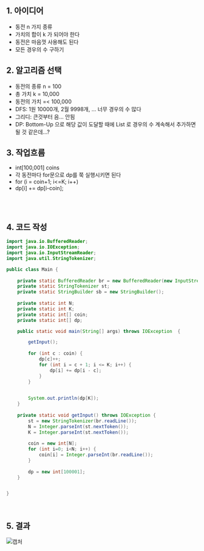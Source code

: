 ## 1. 아이디어
 * 동전 n 가지 종류
 * 가치의 합이 k 가 되어야 한다
 * 동전은 마음껏 사용해도 된다
 * 모든 경우의 수 구하기 

## 2. 알고리즘 선택
 * 동전의 종류 n = 100
 * 총 가치 k = 10,000
 * 동전의 가치 =< 100,000
 * DFS: 1원 10000개, 2월 9998개, ... 너무 경우의 수 많다
 * 그리디: 큰것부터 음... 안됨
 * DP: Bottom-Up 으로 해당 값이 도달할 때에 List 로 경우의 수 계속해서 추가하면 될 것 같은데...?

## 3. 작업흐름
 * int[100,001] coins
 * 각 동전마다 for문으로 dp를 쭉 실행시키면 된다
 * for (i = coin+1; i<=K; i++)
 *   dp[i] += dp[i-coin];

</br></br>
## 4. 코드 작성

```java
import java.io.BufferedReader;
import java.io.IOException;
import java.io.InputStreamReader;
import java.util.StringTokenizer;

public class Main {
	
	private static BufferedReader br = new BufferedReader(new InputStreamReader(System.in));
	private static StringTokenizer st;
	private static StringBuilder sb = new StringBuilder();
	
	private static int N;
	private static int K;
	private static int[] coin;
	private static int[] dp;

	public static void main(String[] args) throws IOException  {

		getInput();
		
		for (int c : coin) {
			dp[c]++;
			for (int i = c + 1; i <= K; i++) {
				dp[i] += dp[i - c];
			}
		}

		
		System.out.println(dp[K]);
	}
	
	private static void getInput() throws IOException {
		st = new StringTokenizer(br.readLine());
		N = Integer.parseInt(st.nextToken());
		K = Integer.parseInt(st.nextToken());
		
		coin = new int[N];
		for (int i=0; i<N; i++) {
			coin[i] = Integer.parseInt(br.readLine());
		}
		
		dp = new int[100001];
	}


}

```

<br>

## 5. 결과
![캡처](https://github.com/SSAFY-11th-Seoul15/algo-study/assets/55419868/e5c61b14-6752-4358-97a6-ed044ecb96a5)

